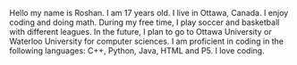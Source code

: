 Hello my name is Roshan. I am 17 years old. I live in Ottawa, Canada. I enjoy coding and doing math. During my free time, I play soccer and basketball with different leagues. In the future, I plan to go to Ottawa University or Waterloo University for computer sciences. I am proficient in coding in the following languages: C++, Python, Java, HTML and P5. I love coding.
